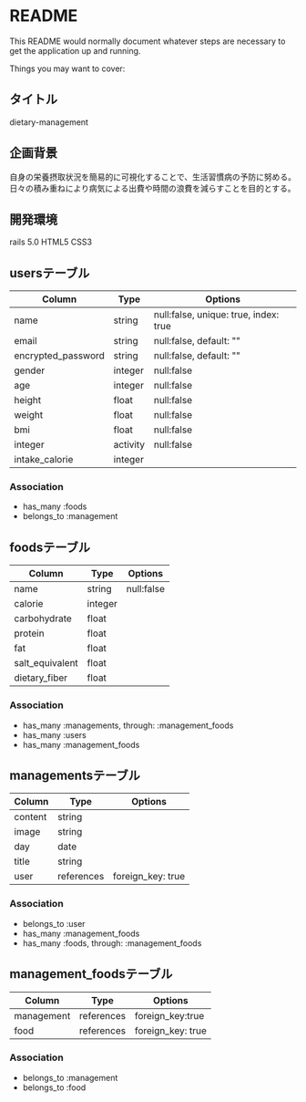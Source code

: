 # README

This README would normally document whatever steps are necessary to get the
application up and running.

Things you may want to cover:

## タイトル

dietary-management

## 企画背景

自身の栄養摂取状況を簡易的に可視化することで、生活習慣病の予防に努める。日々の積み重ねにより病気による出費や時間の浪費を減らすことを目的とする。

## 開発環境

rails 5.0
HTML5
CSS3

## usersテーブル

|Column|Type|Options|
|------|----|-------|
|name|string|null:false, unique: true, index: true|
|email|string|null:false, default: ""|
|encrypted_password|string|null:false, default: ""|
|gender|integer|null:false|
|age|integer|null:false|
|height|float|null:false|
|weight|float|null:false|
|bmi|float|null:false|
|integer|activity|null:false|
|intake_calorie|integer||

### Association
- has_many :foods
- belongs_to :management

## foodsテーブル

|Column|Type|Options|
|------|----|-------|
|name|string|null:false|
|calorie|integer||
|carbohydrate|float||
|protein|float||
|fat|float||
|salt_equivalent|float||
|dietary_fiber|float||

### Association
- has_many :managements, through: :management_foods
- has_many :users
- has_many :management_foods


## managementsテーブル

|Column|Type|Options|
|------|----|-------|
|content|string||
|image|string||
|day|date||
|title|string||
|user|references|foreign_key: true|

### Association
- belongs_to :user
- has_many :management_foods
- has_many :foods, through: :management_foods

## management_foodsテーブル

|Column|Type|Options|
|------|----|-------|
|management|references|foreign_key:true|
|food|references|foreign_key: true|

### Association
- belongs_to :management
- belongs_to :food
